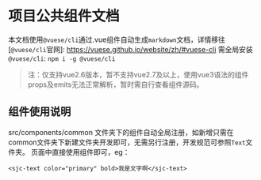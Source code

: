 # 项目公共组件文档
本文档使用`@vuese/cli`通过.vue组件自动生成`markdown`文档，详情移往[`@vuese/cli`官网]: https://vuese.github.io/website/zh/#vuese-cli
需全局安装`@vuese/cli`: `npm i -g @vuese/cli`
>注：仅支持vue2.6版本，暂不支持vue2.7及以上，使用vue3语法的组件props及emits无法正常解析，暂时需自行查看组件源码。

## 组件使用说明
src/components/common 文件夹下的组件自动全局注册，如新增只需在common文件夹下新建文件夹开发即可，无需另行注册，开发规范可参照`Text`文件夹。
页面中直接使用组件即可，eg：
```
<sjc-text color="primary" bold>我是文字啊</sjc-text>
```